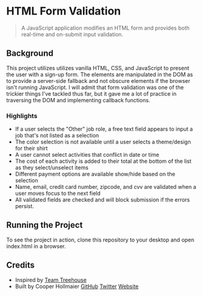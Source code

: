 # HTML Form Validation
> A JavaScript application modifies an HTML form and provides both real-time and on-submit input validation.

## Background
This project utilizes utilizes vanilla HTML, CSS, and JavaScript to present the user with a sign-up form. The elements are manipulated in the DOM as to provide a server-side fallback and not obscure elements if the browser isn't running JavaScript. I will admit that form validation was one of the trickier things I've tackled thus far, but it gave me a lot of practice in traversing the DOM and implementing callback functions.

### Highlights
- If a user selects the "Other" job role, a free text field appears to input a job that's not listed as a selection
- The color selection is not available until a user selects a theme/design for their shirt
- A user cannot select activities that conflict in date or time
- The cost of each activity is added to their total at the bottom of the list as they select/unselect items
- Different payment options are available show/hide based on the selection
- Name, email, credit card number, zipcode, and cvv are validated when a user moves focus to the next field
- All validated fields are checked and will block submission if the errors persist.
  
## Running the Project
To see the project in action, clone this repository to your desktop and open index.html in a browser. 

## Credits

- Inspired by [Team Treehouse](https://teamtreehouse.com/)
- Built by Cooper Hollmaier 
[GitHub](https://github.com/chollma) 
[Twitter](https://twitter.com/cooperhollmaier) 
[Website](https://cooperhollmaier.com)
